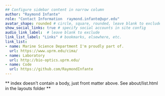 ```yaml
---
## Configure sidebar content in narrow column
author: "Raymond Infante"
role: "Contact Information  raymond.infante@upr.edu"
avatar_shape: rounded # circle, square, rounded, leave blank to exclude
show_social_links: true # specify social accounts in site config
audio_link_label:  # leave blank to exclude
link_list_label: "Links" # bookmarks, elsewhere, etc.
link_list:
- name: Marine Science Department I'm proudly part of. 
  url: https://www.uprm.edu/cima/
- name: Laboratory
  url: http://bio-optics.uprm.edu/
- name: Code
  url: https://github.com/RaymondInfante
---
```


** index doesn't contain a body, just front matter above.
See about/list.html in the layouts folder **